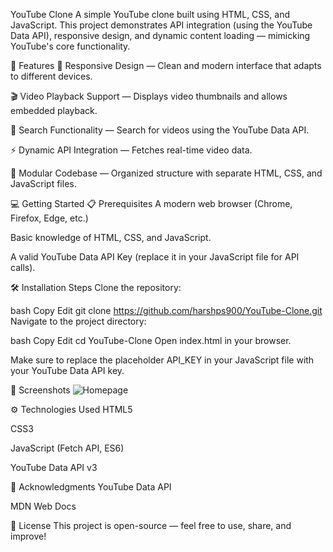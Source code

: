 YouTube Clone
A simple YouTube clone built using HTML, CSS, and JavaScript.
This project demonstrates API integration (using the YouTube Data API), responsive design, and dynamic content loading — mimicking YouTube's core functionality.

🚀 Features
🎯 Responsive Design — Clean and modern interface that adapts to different devices.

🎬 Video Playback Support — Displays video thumbnails and allows embedded playback.

🔎 Search Functionality — Search for videos using the YouTube Data API.

⚡ Dynamic API Integration — Fetches real-time video data.

🧠 Modular Codebase — Organized structure with separate HTML, CSS, and JavaScript files.

💻 Getting Started
📋 Prerequisites
A modern web browser (Chrome, Firefox, Edge, etc.)

Basic knowledge of HTML, CSS, and JavaScript.

A valid YouTube Data API Key (replace it in your JavaScript file for API calls).

🛠️ Installation Steps
Clone the repository:

bash
Copy
Edit
git clone https://github.com/harshps900/YouTube-Clone.git
Navigate to the project directory:

bash
Copy
Edit
cd YouTube-Clone
Open index.html in your browser.

Make sure to replace the placeholder API_KEY in your JavaScript file with your YouTube Data API key.

📸 Screenshots
![Homepage](./screenshots/homepage.png)


⚙️ Technologies Used
HTML5

CSS3

JavaScript (Fetch API, ES6)

YouTube Data API v3

🙌 Acknowledgments
YouTube Data API

MDN Web Docs

🧾 License
This project is open-source — feel free to use, share, and improve!


